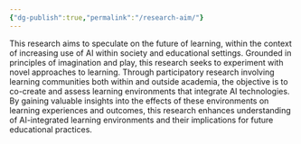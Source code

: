 ```yaml
---
{"dg-publish":true,"permalink":"/research-aim/"}
---
```


This research aims to speculate on the future of learning, within the context of increasing use of AI within society and educational settings. Grounded in principles of imagination and play, this research seeks to experiment with novel approaches to learning. Through participatory research involving learning communities both within and outside academia, the objective is to co-create and assess learning environments that integrate AI technologies. By gaining valuable insights into the effects of these environments on learning experiences and outcomes, this research enhances understanding of AI-integrated learning environments and their implications for future educational practices.